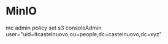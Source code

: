 # MinIO

mc admin policy set s3 consoleAdmin user="uid=ltcastelnuovo,ou=people,dc=castelnuovo,dc=xyz"

